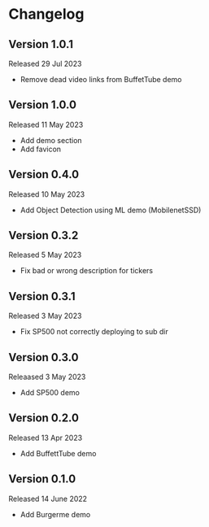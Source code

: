 # Changelog

## Version 1.0.1
Released 29 Jul 2023
- Remove dead video links from BuffetTube demo

## Version 1.0.0
Released 11 May 2023
- Add demo section
- Add favicon

## Version 0.4.0
Released 10 May 2023
- Add Object Detection using ML demo (MobilenetSSD)

## Version 0.3.2
Released 5 May 2023
- Fix bad or wrong description for tickers 

## Version 0.3.1
Released 3 May 2023
- Fix SP500 not correctly deploying to sub dir

## Version 0.3.0
Releaased 3 May 2023
- Add SP500 demo

## Version 0.2.0
Released 13 Apr 2023
- Add BuffettTube demo

## Version 0.1.0
Released 14 June 2022
- Add Burgerme demo